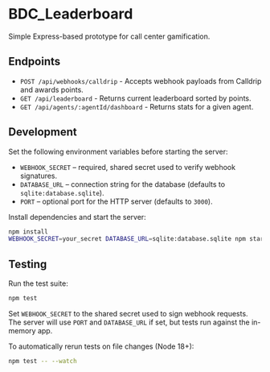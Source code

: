 # BDC_Leaderboard

Simple Express-based prototype for call center gamification.

## Endpoints

- `POST /api/webhooks/calldrip` - Accepts webhook payloads from Calldrip and awards points.
- `GET /api/leaderboard` - Returns current leaderboard sorted by points.
- `GET /api/agents/:agentId/dashboard` - Returns stats for a given agent.

## Development

Set the following environment variables before starting the server:

- `WEBHOOK_SECRET` – required, shared secret used to verify webhook signatures.
- `DATABASE_URL` – connection string for the database (defaults to `sqlite:database.sqlite`).
- `PORT` – optional port for the HTTP server (defaults to `3000`).

Install dependencies and start the server:

```bash
npm install
WEBHOOK_SECRET=your_secret DATABASE_URL=sqlite:database.sqlite npm start
```

## Testing

Run the test suite:

```bash
npm test
```

Set `WEBHOOK_SECRET` to the shared secret used to sign webhook requests. The server will use `PORT` and `DATABASE_URL` if set, but tests run against the in-memory app.

To automatically rerun tests on file changes (Node 18+):

```bash
npm test -- --watch
```